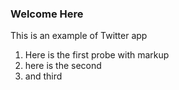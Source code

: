 ### Welcome Here

This is an example of Twitter app

1. Here is the first probe with markup
2. here is the second
3. and third

